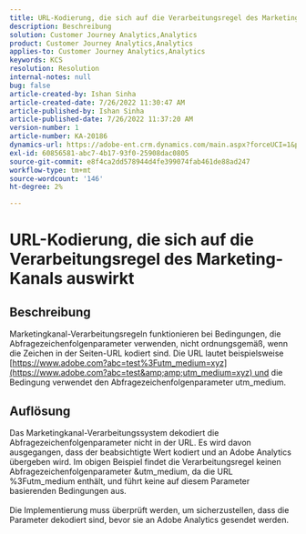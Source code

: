 ```yaml
---
title: URL-Kodierung, die sich auf die Verarbeitungsregel des Marketing-Kanals auswirkt
description: Beschreibung
solution: Customer Journey Analytics,Analytics
product: Customer Journey Analytics,Analytics
applies-to: Customer Journey Analytics,Analytics
keywords: KCS
resolution: Resolution
internal-notes: null
bug: false
article-created-by: Ishan Sinha
article-created-date: 7/26/2022 11:30:47 AM
article-published-by: Ishan Sinha
article-published-date: 7/26/2022 11:37:20 AM
version-number: 1
article-number: KA-20186
dynamics-url: https://adobe-ent.crm.dynamics.com/main.aspx?forceUCI=1&pagetype=entityrecord&etn=knowledgearticle&id=ab43dd5e-d60c-ed11-82e5-000d3a379b78
exl-id: 60856581-abc7-4b17-93f0-25908dac0805
source-git-commit: e8f4ca2dd578944d4fe399074fab461de88ad247
workflow-type: tm+mt
source-wordcount: '146'
ht-degree: 2%

---
```


# URL-Kodierung, die sich auf die Verarbeitungsregel des Marketing-Kanals auswirkt

## Beschreibung

Marketingkanal-Verarbeitungsregeln funktionieren bei Bedingungen, die Abfragezeichenfolgenparameter verwenden, nicht ordnungsgemäß, wenn die Zeichen in der Seiten-URL kodiert sind. Die URL lautet beispielsweise [https://www.adobe.com?abc=test%3Futm_medium=xyz](https://www.adobe.com?abc=test&amp;amp;utm_medium=xyz) und die Bedingung verwendet den Abfragezeichenfolgenparameter utm_medium.

## Auflösung

Das Marketingkanal-Verarbeitungssystem dekodiert die Abfragezeichenfolgenparameter nicht in der URL. Es wird davon ausgegangen, dass der beabsichtigte Wert kodiert und an Adobe Analytics übergeben wird. Im obigen Beispiel findet die Verarbeitungsregel keinen Abfragezeichenfolgenparameter &amp;utm_medium, da die URL %3Futm_medium enthält, und führt keine auf diesem Parameter basierenden Bedingungen aus.<br> <br>Die Implementierung muss überprüft werden, um sicherzustellen, dass die Parameter dekodiert sind, bevor sie an Adobe Analytics gesendet werden.
